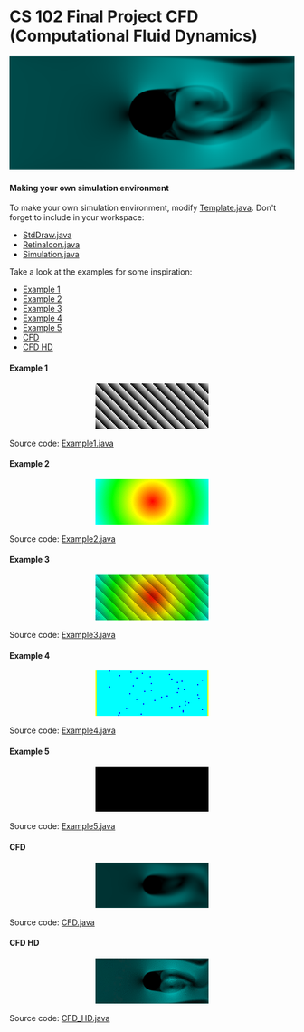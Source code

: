 # CS 102 Final Project CFD (Computational Fluid Dynamics)

![alt screenshot](docs/media/CFD.png "screenshot")

#### Making your own simulation environment

To make your own simulation environment, modify
[Template.java](src/Template.java). Don't forget to include in your workspace:
* [StdDraw.java](src/StdDraw.java)
* [RetinaIcon.java](src/RetinaIcon.java)
* [Simulation.java](src/Simulation.java)

Take a look at the examples for some inspiration:
* [Example 1](#example-1)
* [Example 2](#example-2)
* [Example 3](#example-3)
* [Example 4](#example-4)
* [Example 5](#example-5)
* [CFD](#cfd)
* [CFD HD](#cfd-hd)

#### Example 1
<p align="center">
  <img src="docs/media/Example1.gif">
</p>

Source code: [Example1.java](src/Example1.java)

#### Example 2
<p align="center">
  <img src="docs/media/Example2.gif">
</p>

Source code: [Example2.java](src/Example2.java)

#### Example 3
<p align="center">
  <img src="docs/media/Example3.gif">
</p>

Source code: [Example3.java](src/Example3.java)

#### Example 4
<p align="center">
  <img src="docs/media/Example4.gif">
</p>

Source code: [Example4.java](src/Example4.java)

#### Example 5
<p align="center">
  <img src="docs/media/Example5.gif">
</p>

Source code: [Example5.java](src/Example5.java)

#### CFD
<p align="center">
  <img src="docs/media/CFD.gif">
</p>

Source code: [CFD.java](src/CFD.java)

#### CFD HD
<p align="center">
  <img src="docs/media/CFD_HD_Clip.gif">
</p>

Source code: [CFD_HD.java](src/CFD_HD.java)
